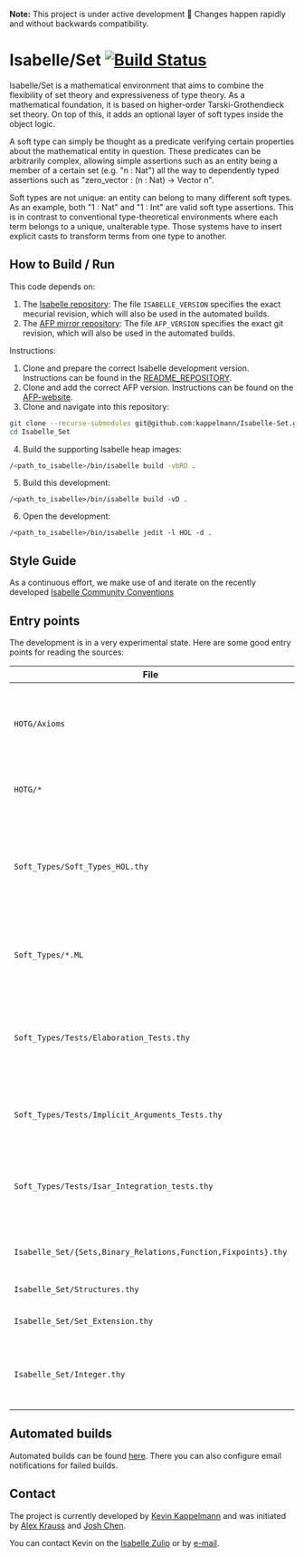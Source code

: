 **Note:** This project is under active development 🚧 Changes happen rapidly and without backwards compatibility.

# Isabelle/Set [![Build Status](https://github.com/kappelmann/Isabelle-Set/actions/workflows/build.yml/badge.svg)](https://github.com/kappelmann/Isabelle-Set/actions)

Isabelle/Set is a mathematical environment that aims to combine the flexibility of set theory and expressiveness of type theory.
As a mathematical foundation, it is based on higher-order Tarski-Grothendieck set theory.
On top of this, it adds an optional layer of soft types inside the object logic.

A soft type can simply be thought as a predicate verifying certain properties about the mathematical entity in question.
These predicates can be arbitrarily complex, allowing simple assertions such as an entity being a member of a certain set (e.g. "n : Nat")
all the way to dependently typed assertions such as "zero\_vector : (n : Nat) -> Vector n".

Soft types are not unique: an entity can belong to many different soft types.
As an example, both "1 : Nat" and "1 : Int" are valid soft type assertions.
This is in contrast to conventional type-theoretical environments where each term belongs to a unique, unalterable type.
Those systems have to insert explicit casts to transform terms from one type to another.

## How to Build / Run

This code depends on:
1. The [Isabelle repository](https://isabelle.in.tum.de/repos/isabelle):
   The file `ISABELLE_VERSION` specifies the exact mecurial revision,
   which will also be used in the automated builds.
2. The [AFP mirror repository](https://github.com/isabelle-prover/mirror-afp-devel/):
   The file `AFP_VERSION` specifies the exact git revision,
   which will also be used in the automated builds.

Instructions:
1. Clone and prepare the correct Isabelle development version.
   Instructions can be found in the
   [README\_REPOSITORY](https://isabelle.in.tum.de/repos/isabelle/file/tip/README_REPOSITORY).
2. Clone and add the correct AFP version.
   Instructions can be found on the
   [AFP-website](https://www.isa-afp.org/using.html).
3. Clone and navigate into this repository:
  ```bash
  git clone --recurse-submodules git@github.com:kappelmann/Isabelle-Set.git
  cd Isabelle_Set
  ```
4. Build the supporting Isabelle heap images:
  ```bash
  /<path_to_isabelle>/bin/isabelle build -vbRD .
  ```
5. Build this development:
  ```
  /<path_to_isabelle>/bin/isabelle build -vD .
  ```
6. Open the development:
  ```
  /<path_to_isabelle>/bin/isabelle jedit -l HOL -d .
  ```

## Style Guide

As a continuous effort, we make use of and iterate on the recently developed
[Isabelle Community Conventions](https://isabelle.systems/conventions/)

## Entry points

The development is in a very experimental state.
Here are some good entry points for reading the sources:

File | Content
-----|--------
`HOTG/Axioms` | Axiomatisation of Tarski-Grothendieck set theory embedded in higher-order logic (HOTG).
`HOTG/*` | Basic set-theoretic results using HOTG.
`Soft_Types/Soft_Types_HOL.thy` | Notion of soft type (based on HOL), types as predicates, function types, intersection types, etc.
`Soft_Types/*.ML` | Infrastructure for soft types: elaboration, unification, context data, etc.
`Soft_Types/Tests/Elaboration_Tests.thy` | Some examples of how soft type elaboration works, but mostly in the form of test cases.
`Soft_Types/Tests/Implicit_Arguments_Tests.thy` | Demonstrates automatic insertion of implicit arguments
`Soft_Types/Tests/Isar_Integration_tests.thy` | Demonstrates automatic generation of typing assumptions in proof contexts.
`Isabelle_Set/{Sets,Binary_Relations,Function,Fixpoints}.thy` | Further set-theoretic concepts with soft types
`Isabelle_Set/Structures.thy` | Basic syntax for structures
`Isabelle_Set/Set_Extension.thy` | Definitional set extension principle
`Isabelle_Set/Integer.thy` | Application of the set extension principle to construct `ℤ ⊇ ℕ`

## Automated builds

Automated builds can be found [here](https://github.com/kappelmann/Isabelle-Set/actions).
There you can also configure email notifications for failed builds.

## Contact

The project is currently developed by [Kevin Kappelmann](https://www21.in.tum.de/~kappelmk/)
and was initiated by [Alex Krauss](https://www21.in.tum.de/~krauss/) and [Josh Chen](https://joshchen.io/).

You can contact Kevin on the [Isabelle Zulip](https://isabelle.zulipchat.com/) or by [e-mail](kevin.kappelmann@tum.de).
